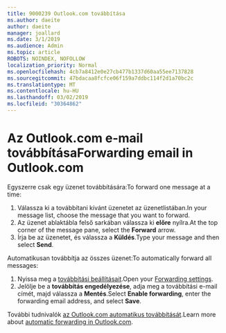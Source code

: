 ```yaml
---
title: 9000239 Outlook.com továbbítása
ms.author: daeite
author: daeite
manager: joallard
ms.date: 3/1/2019
ms.audience: Admin
ms.topic: article
ROBOTS: NOINDEX, NOFOLLOW
localization_priority: Normal
ms.openlocfilehash: 4cb7a8412e0e27cb477b1337d60aa55ee7137828
ms.sourcegitcommit: 47bdacaa8fcfce06f159a7ddbc114f2d1a70bc2c
ms.translationtype: MT
ms.contentlocale: hu-HU
ms.lasthandoff: 03/02/2019
ms.locfileid: "30364862"
---
```

# <a name="forwarding-email-in-outlookcom"></a><span data-ttu-id="00da4-102">Az Outlook.com e-mail továbbítása</span><span class="sxs-lookup"><span data-stu-id="00da4-102">Forwarding email in Outlook.com</span></span>

<span data-ttu-id="00da4-103">Egyszerre csak egy üzenet továbbítására:</span><span class="sxs-lookup"><span data-stu-id="00da4-103">To forward one message at a time:</span></span>

1. <span data-ttu-id="00da4-104">Válassza ki a továbbítani kívánt üzenetet az üzenetlistában.</span><span class="sxs-lookup"><span data-stu-id="00da4-104">In your message list, choose the message that you want to forward.</span></span>
2. <span data-ttu-id="00da4-105">Az üzenet ablaktábla felső sarkában válassza ki **előre** nyílra.</span><span class="sxs-lookup"><span data-stu-id="00da4-105">At the top corner of the message pane, select the **Forward** arrow.</span></span>
3. <span data-ttu-id="00da4-106">Írja be az üzenetet, és válassza a **Küldés**.</span><span class="sxs-lookup"><span data-stu-id="00da4-106">Type your message and then select **Send**.</span></span>

<span data-ttu-id="00da4-107">Automatikusan továbbítja az összes üzenet:</span><span class="sxs-lookup"><span data-stu-id="00da4-107">To automatically forward all messages:</span></span>

1. <span data-ttu-id="00da4-108">Nyissa meg a [továbbítási beállításait](https://outlook.live.com/mail/options/mail/forwarding/forwardingOption).</span><span class="sxs-lookup"><span data-stu-id="00da4-108">Open your [Forwarding settings](https://outlook.live.com/mail/options/mail/forwarding/forwardingOption).</span></span>
2. <span data-ttu-id="00da4-109">Jelölje be a **továbbítás engedélyezése**, adja meg a továbbítási e-mail címét, majd válassza a **Mentés**.</span><span class="sxs-lookup"><span data-stu-id="00da4-109">Select **Enable forwarding**, enter the forwarding email address, and select **Save**.</span></span>

<span data-ttu-id="00da4-110">További tudnivalók [az Outlook.com automatikus továbbítását](https://support.office.com/article/6246987c-6c8f-4144-b255-14fc07007dad).</span><span class="sxs-lookup"><span data-stu-id="00da4-110">Learn more about [automatic forwarding in Outlook.com](https://support.office.com/article/6246987c-6c8f-4144-b255-14fc07007dad).</span></span>